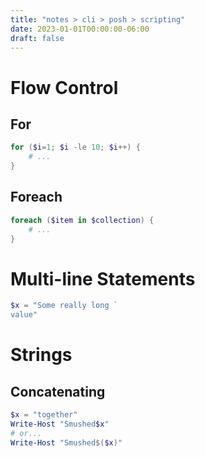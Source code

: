```yaml
---
title: "notes > cli > posh > scripting"
date: 2023-01-01T00:00:00-06:00
draft: false
---
```


# Flow Control
## For
```powershell
for ($i=1; $i -le 10; $i++) {
    # ...
}
```
## Foreach
```powershell
foreach ($item in $collection) {
    # ...
}
```
# Multi-line Statements
```powershell
$x = "Some really long `
value"
```

# Strings
## Concatenating
```powershell
$x = "together"
Write-Host "Smushed$x"
# or...
Write-Host "Smushed$($x)"
```